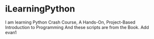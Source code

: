 # iLearningPython
I am learning Python Crash Course, A Hands-On, Project-Based Introduction to Programming
And these scripts are from the Book.
Add evan1